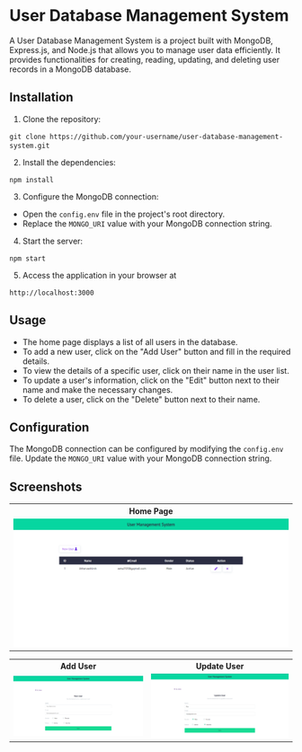 # User Database Management System

A User Database Management System is a project built with MongoDB, Express.js, and Node.js that allows you to manage user data efficiently. It provides functionalities for creating, reading, updating, and deleting user records in a MongoDB database.

## Installation

1. Clone the repository:
```
git clone https://github.com/your-username/user-database-management-system.git
```

2. Install the dependencies:
```
npm install
```

3. Configure the MongoDB connection:

-   Open the `config.env` file in the project's root directory.
-   Replace the `MONGO_URI` value with your MongoDB connection string.

4. Start the server:
```
npm start
```

5. Access the application in your browser at 
```
http://localhost:3000 
```

## Usage

-   The home page displays a list of all users in the database.
-   To add a new user, click on the "Add User" button and fill in the required details.
-   To view the details of a specific user, click on their name in the user list.
-   To update a user's information, click on the "Edit" button next to their name and make the necessary changes.
-   To delete a user, click on the "Delete" button next to their name.

## Configuration

The MongoDB connection can be configured by modifying the `config.env` file. Update the `MONGO_URI` value with your MongoDB connection string.

## Screenshots

<div align=center>
  
<table>
  <tr>
    <th>Home Page</th>
  </tr>
  <tr>
    <td><img src="screenshots/home-page.png" alt="Home Page Screenshot"></td>
  </tr>
</table>

<table>
  <tr>
    <th>Add User</th>
    <th>Update User</th>
  </tr>
  <tr>
    <td><img src="screenshots/add-user.png" alt="Add User Screenshot"></td>
    <td><img src="screenshots/update-user.png" alt="Update User Screenshot"></td>
  </tr>
</table>

</div>
